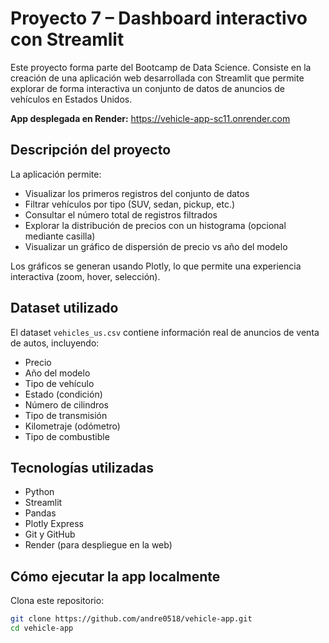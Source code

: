 # Proyecto 7 – Dashboard interactivo con Streamlit

Este proyecto forma parte del Bootcamp de Data Science. Consiste en la creación de una aplicación web desarrollada con Streamlit que permite explorar de forma interactiva un conjunto de datos de anuncios de vehículos en Estados Unidos.

**App desplegada en Render:** https://vehicle-app-sc11.onrender.com

## Descripción del proyecto

La aplicación permite:

- Visualizar los primeros registros del conjunto de datos
- Filtrar vehículos por tipo (SUV, sedan, pickup, etc.)
- Consultar el número total de registros filtrados
- Explorar la distribución de precios con un histograma (opcional mediante casilla)
- Visualizar un gráfico de dispersión de precio vs año del modelo

Los gráficos se generan usando Plotly, lo que permite una experiencia interactiva (zoom, hover, selección).

## Dataset utilizado

El dataset `vehicles_us.csv` contiene información real de anuncios de venta de autos, incluyendo:

- Precio
- Año del modelo
- Tipo de vehículo
- Estado (condición)
- Número de cilindros
- Tipo de transmisión
- Kilometraje (odómetro)
- Tipo de combustible

## Tecnologías utilizadas

- Python
- Streamlit
- Pandas
- Plotly Express
- Git y GitHub
- Render (para despliegue en la web)

## Cómo ejecutar la app localmente

Clona este repositorio:

```bash
git clone https://github.com/andre0518/vehicle-app.git
cd vehicle-app
